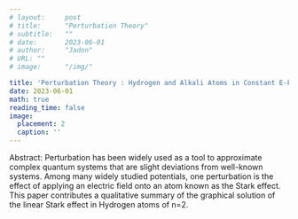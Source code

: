 ```yaml
---
# layout:     post 
# title:      "Perturbation Theory"
# subtitle:   ""
# date:       2023-06-01
# author:     "Jadon"
# URL: ""
# image:      "/img/"

title: 'Perturbation Theory : Hydrogen and Alkali Atoms in Constant E-Field' 
date: 2023-06-01
math: true
reading_time: false
image:
  placement: 2
  caption: ''
---
```


Abstract: Perturbation has been widely used as a tool to approximate complex quantum systems that are slight deviations from well-known systems. Among many widely studied potentials, one perturbation is the effect of applying an electric field onto an atom known as the Stark effect. This paper contributes a qualitative summary of the graphical solution of the linear Stark effect in Hydrogen atoms of n=2.

